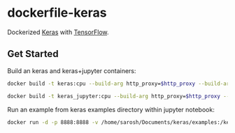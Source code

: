 # dockerfile-keras

Dockerized [Keras] with [TensorFlow].

## Get Started

Build an keras and keras+jupyter containers:
```sh
docker build -t keras:cpu --build-arg http_proxy=$http_proxy --build-arg https_proxy=$http_proxy  .
```

```sh
docker build -t keras_jupyter:cpu --build-arg http_proxy=$http_proxy --build-arg https_proxy=$http_proxy ./jupyter
```


Run an example from keras examples directory within jupyter notebook:

```sh
docker run -d -p 8888:8888 -v /home/sarosh/Documents/keras/examples:/keras_examples -e KERAS_BACKEND=tensorflow -e http_proxy=$http_proxy -e https_proxy=$http_proxy keras_jupyter:cpu

```


[Keras]: http://keras.io/
[Theano]: http://deeplearning.net/software/theano/
[TensorFlow]: https://www.tensorflow.org/
[Keras Backend]: http://keras.io/backend/
